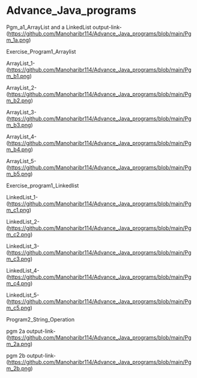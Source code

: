 # Advance_Java_programs
Pgm_a1_ArrayList and a LinkedList output-link-(https://github.com/Manoharibr114/Advance_Java_programs/blob/main/Pgm_1a.png)

Exercise_Program1_Arraylist

ArrayList_1-(https://github.com/Manoharibr114/Advance_Java_programs/blob/main/Pgm_b1.png)

ArrayList_2-(https://github.com/Manoharibr114/Advance_Java_programs/blob/main/Pgm_b2.png)

ArrayList_3-(https://github.com/Manoharibr114/Advance_Java_programs/blob/main/Pgm_b3.png)

ArrayList_4-(https://github.com/Manoharibr114/Advance_Java_programs/blob/main/Pgm_b4.png)

ArrayList_5-(https://github.com/Manoharibr114/Advance_Java_programs/blob/main/Pgm_b5.png)

Exercise_program1_Linkedlist

LinkedList_1-(https://github.com/Manoharibr114/Advance_Java_programs/blob/main/Pgm_c1.png)

LinkedList_2-(https://github.com/Manoharibr114/Advance_Java_programs/blob/main/Pgm_c2.png)

LinkedList_3-(https://github.com/Manoharibr114/Advance_Java_programs/blob/main/Pgm_c3.png)

LinkedList_4-(https://github.com/Manoharibr114/Advance_Java_programs/blob/main/Pgm_c4.png)

LinkedList_5-(https://github.com/Manoharibr114/Advance_Java_programs/blob/main/Pgm_c5.png)

Program2_String_Operation

pgm 2a output-link-(https://github.com/Manoharibr114/Advance_Java_programs/blob/main/Pgm_2a.png)

pgm 2b output-link-(https://github.com/Manoharibr114/Advance_Java_programs/blob/main/Pgm_2b.png)
